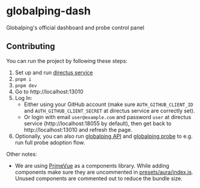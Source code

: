 # globalping-dash

Globalping's official dashboard and probe control panel

## Contributing

You can run the project by following these steps:

1. Set up and run [directus service](https://github.com/jsdelivr/globalping-dash-directus)
2. `pnpm i`
3. `pnpm dev`
4. Go to http://localhost:13010
5. Log In:
    - Either using your GitHub account (make sure `AUTH_GITHUB_CLIENT_ID` and `AUTH_GITHUB_CLIENT_SECRET` at directus service are correctly set).
    - Or login with email `user@example.com` and password `user` at directus service (http://localhost:18055 by default), then get back to http://localhost:13010 and refresh the page.
6. Optionally, you can also run [globalping API](https://github.com/jsdelivr/globalping) and [globalping probe](https://github.com/jsdelivr/globalping-probe) to e.g. run full probe adoption flow.

Other notes:

- We are using [PrimeVue](https://primevue.org/) as a components library. While adding components make sure they are uncommented in [presets/aura/index.js](presets/aura/index.js). Unused components are commented out to reduce the bundle size.
